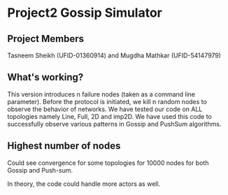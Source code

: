 # Project2 Gossip Simulator

## Project Members

Tasneem Sheikh (UFID-01360914) and Mugdha Mathkar (UFID-54147979)

## What's working?
This version introduces n failure nodes (taken as a command line parameter).
Before the protocol is initiated, we kill n random nodes to observe the behavior of networks.
We have tested our code on ALL topologies namely Line, Full, 2D and imp2D.
We have used this code to successfully observe various patterns in Gossip and PushSum algorithms.

## Highest number of nodes

Could see convergence for some topologies for 10000 nodes for both Gossip and Push-sum.

In theory, the code could handle more actors as well.